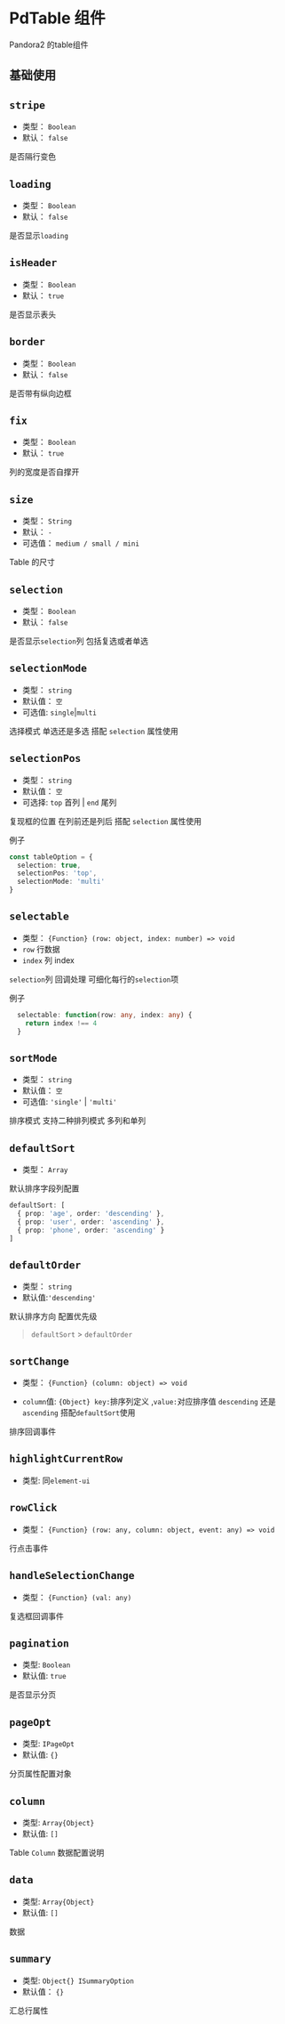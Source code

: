 <!-- 加载 demo 组件 start -->
<script setup>
import demo from './demo.vue'
</script>

<!-- 加载 demo 组件 end -->

<!-- 正文开始 -->

# PdTable 组件

Pandora2 的table组件

## 基础使用
<Preview comp-name="PdTable" demo-name="demo">
  <demo />
</Preview>


## `stripe`

- 类型： `Boolean`
- 默认： `false`

是否隔行变色

## `loading`

- 类型： `Boolean`
- 默认： `false`

是否显示`loading`

## `isHeader`

- 类型： `Boolean`
- 默认： `true`

是否显示表头

## `border`

- 类型： `Boolean`
- 默认： `false`

是否带有纵向边框

## `fix`

- 类型： `Boolean`
- 默认： `true`

列的宽度是否自撑开

## `size`

- 类型： `String`
- 默认： `-`
- 可选值： `medium / small / mini`

Table 的尺寸

## `selection`

- 类型： `Boolean`
- 默认： `false`

是否显示`selection`列 包括复选或者单选

## `selectionMode`

- 类型： `string`
- 默认值： `空`
- 可选值: `single`|`multi`

选择模式 单选还是多选 搭配 `selection` 属性使用

## `selectionPos`

- 类型： `string`
- 默认值： `空`
- 可选择: `top` 首列 | `end` 尾列

复现框的位置 在列前还是列后 搭配 `selection` 属性使用

例子

```ts
const tableOption = {
  selection: true,
  selectionPos: 'top',
  selectionMode: 'multi'
}
```

## `selectable`

- 类型： `{Function} (row: object, index: number) => void`
- `row` 行数据
- `index` 列 index

`selection`列 回调处理 可细化每行的`selection`项

例子

```ts
  selectable: function(row: any, index: any) {
    return index !== 4
  }
```

## `sortMode`

- 类型： `string`
- 默认值： `空`
- 可选值: `'single'` | `'multi'`

排序模式 支持二种排列模式 多列和单列

## `defaultSort`

- 类型： `Array`

默认排序字段列配置

```ts
defaultSort: [
  { prop: 'age', order: 'descending' },
  { prop: 'user', order: 'ascending' },
  { prop: 'phone', order: 'ascending' }
]
```

## `defaultOrder`

- 类型： `string`
- 默认值:`'descending'`

默认排序方向 配置优先级

> `defaultSort` > `defaultOrder`

## `sortChange`

- 类型： `{Function} (column: object) => void`

- `column`值: `{Object} key:`排序列定义 ,`value:`对应排序值 `descending` 还是 `ascending` 搭配`defaultSort`使用

排序回调事件

## `highlightCurrentRow`

- 类型: 同`element-ui`

## `rowClick`

- 类型： `{Function} (row: any, column: object, event: any) => void`

行点击事件

## `handleSelectionChange`

- 类型： `{Function} (val: any)`

复选框回调事件

## `pagination`

- 类型: `Boolean`
- 默认值: `true`

是否显示分页

## `pageOpt`

- 类型: `IPageOpt`
- 默认值: `{}`

分页属性配置对象

## `column`

- 类型: `Array{Object}`
- 默认值: `[]`

Table `Column` 数据配置说明

## `data`

- 类型: `Array{Object}`
- 默认值: `[]`

数据

## `summary`

- 类型: `Object{} ISummaryOption`
- 默认值： `{}`

汇总行属性
